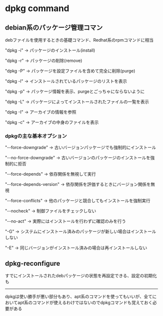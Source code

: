 # dpkg command

## debian系のパッケージ管理コマン

debファイルを使用するときの基礎コマンド、Redhat系のrpmコマンドに相当

"dpkg -i" -> パッケージのインストール(install)

"dpkg -r" -> パッケージの削除(remove)

"dpkg -P" -> パッケージを設定ファイルを含めて完全に削除(purge)

"dpkg -l" -> インストールされているパッケージのリストを表示

"dpkg -p" -> パッケージ情報を表示、purgeとごっちゃにならないように

"dpkg -L" -> パッケージによってインストールされたファイルの一覧を表示

"dpkg -I" -> アーカイブの情報を参照

"dpkg -c" -> アーカイブの中身のファイルを表示

### dpkgの主な基本オプション

"--force-downgrade" -> 古いバージョンパッケージでも強制的にインストール

"--no-force-downgrade" -> 古いバージョンのパッケージのインストールを強制的に拒否

"--force-depends" -> 依存関係を無視して実行

"--force-depends-version" -> 依存関係を評価するときにバージョン関係を無視

"--force-conflicts" -> 他のパッケージと競合してもインストールを強制実行

"--nocheck" -> 制御ファイルをチェックしない

"--no-act" -> 実際にはインストールを行わずに確認のみを行う

"-G" -> システムにインストール済みのパッケージが新しい場合はインストールしない

"-E" -> 同じバージョンがインストール済みの場合は再インストールしない

## dpkg-reconfigure

すでにインストールされたdebパッケージの状態を再設定できる、設定の初期化も

---
dpkgは使い勝手が悪い部分もあり、apt系のコマンドを使ってもいいが、全てにおいてapt系のコマンドが使えるわけではないのでdpkgコマンドも覚えておく必要がある

